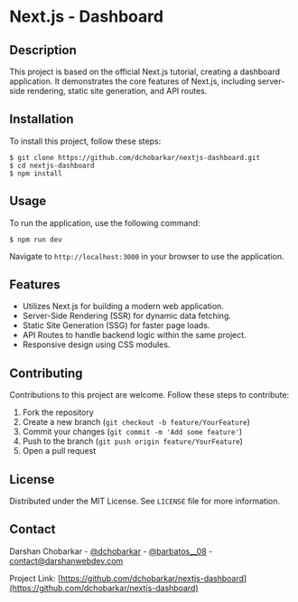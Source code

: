 # Next.js - Dashboard

## Description

This project is based on the official Next.js tutorial, creating a dashboard application. It demonstrates the core features of Next.js, including server-side rendering, static site generation, and API routes.

## Installation

To install this project, follow these steps:

    $ git clone https://github.com/dchobarkar/nextjs-dashboard.git
    $ cd nextjs-dashboard
    $ npm install

## Usage

To run the application, use the following command:

    $ npm run dev

Navigate to `http://localhost:3000` in your browser to use the application.

## Features

- Utilizes Next.js for building a modern web application.
- Server-Side Rendering (SSR) for dynamic data fetching.
- Static Site Generation (SSG) for faster page loads.
- API Routes to handle backend logic within the same project.
- Responsive design using CSS modules.

## Contributing

Contributions to this project are welcome. Follow these steps to contribute:

1. Fork the repository
2. Create a new branch (`git checkout -b feature/YourFeature`)
3. Commit your changes (`git commit -m 'Add some feature'`)
4. Push to the branch (`git push origin feature/YourFeature`)
5. Open a pull request

## License

Distributed under the MIT License. See `LICENSE` file for more information.

## Contact

Darshan Chobarkar - [@dchobarkar](https://www.linkedin.com/in/dchobarkar/) - [@barbatos\_\_08](https://twitter.com/barbatos__08) - contact@darshanwebdev.com

Project Link: [https://github.com/dchobarkar/nextjs-dashboard](https://github.com/dchobarkar/nextjs-dashboard)
